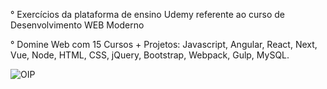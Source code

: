 ° Exercícios da plataforma de ensino Udemy referente ao curso de Desenvolvimento WEB Moderno

° Domine Web com 15 Cursos + Projetos: Javascript, Angular, React, Next, Vue, Node, HTML, CSS, jQuery, Bootstrap, Webpack, Gulp, MySQL.

![OIP](https://github.com/NestorRian/Curso-Desenvolvimento-Web-Moderno/assets/115047967/f4e45ba7-47db-4c46-b418-9bd5d84fa249)
